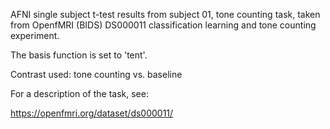 AFNI single subject t-test results from subject 01, tone counting task, taken from OpenfMRI (BIDS) DS000011 classification learning and tone counting experiment. 

The basis function is set to 'tent'. 

Contrast used:
tone counting vs. baseline



For a description of the task, see:

https://openfmri.org/dataset/ds000011/

